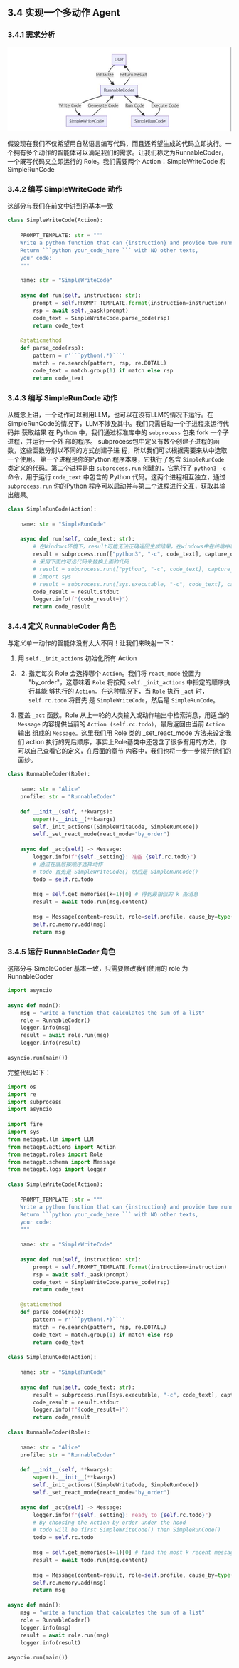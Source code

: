 ## 3.4 实现一个多动作 Agent

### 3.4.1 需求分析

![require](/docs/chapter3/img/require.png)

假设现在我们不仅希望用自然语言编写代码，而且还希望生成的代码立即执行。一个拥有多个动作的智能体可以满足我们的需求。让我们称之为RunnableCoder，一个既写代码又立即运行的 Role。我们需要两个 Action：SimpleWriteCode 和 SimpleRunCode

### 3.4.2 编写 SimpleWriteCode 动作

这部分与我们在前文中讲到的基本一致

```python
class SimpleWriteCode(Action):

    PROMPT_TEMPLATE: str = """
    Write a python function that can {instruction} and provide two runnnable test cases.
    Return ```python your_code_here ``` with NO other texts,
    your code:
    """

    name: str = "SimpleWriteCode"

    async def run(self, instruction: str):
        prompt = self.PROMPT_TEMPLATE.format(instruction=instruction)
        rsp = await self._aask(prompt)
        code_text = SimpleWriteCode.parse_code(rsp)
        return code_text

    @staticmethod
    def parse_code(rsp):
        pattern = r'```python(.*)```'
        match = re.search(pattern, rsp, re.DOTALL)
        code_text = match.group(1) if match else rsp
        return code_text
```

### 3.4.3 编写 SimpleRunCode 动作

从概念上讲，一个动作可以利用LLM，也可以在没有LLM的情况下运行。在SimpleRunCode的情况下，LLM不涉及其中。我们只需启动一个子进程来运行代码并 获取结果
在 Python 中，我们通过标准库中的 `subprocess` 包来 fork 一个子进程，并运行一个外 部的程序。
subprocess包中定义有数个创建子进程的函数，这些函数分别以不同的方式创建子进 程，所以我们可以根据需要来从中选取一个使用。
第一个进程是你的Python 程序本身，它执行了包含 `SimpleRunCode` 类定义的代码。第二个进程是由 `subprocess.run` 创建的，它执行了 `python3 -c` 命令，用于运行 `code_text` 中包含的 Python 代码。这两个进程相互独立，通过 `subprocess.run` 你的Python 程序可以启动并与第二个进程进行交互，获取其输出结果。

```python
class SimpleRunCode(Action):

    name: str = "SimpleRunCode"

    async def run(self, code_text: str):
        # 在Windows环境下，result可能无法正确返回生成结果，在windows中在终端中输入python3可能会导致打开微软商店
        result = subprocess.run(["python3", "-c", code_text], capture_output=True, text=True)
        # 采用下面的可选代码来替换上面的代码
        # result = subprocess.run(["python", "-c", code_text], capture_output=True, text=True)
        # import sys
        # result = subprocess.run([sys.executable, "-c", code_text], capture_output=True, text=True)
        code_result = result.stdout
        logger.info(f"{code_result=}")
        return code_result
```



### 3.4.4 定义 RunnableCoder 角色

与定义单一动作的智能体没有太大不同！让我们来映射一下：
1. 用 `self._init_actions` 初始化所有 Action 

2. 2. 指定每次 Role 会选择哪个 `Action`。我们将 `react_mode` 设置为 "by_order"，这意味着 `Role` 将按照 `self._init_actions` 中指定的顺序执行其能 够执行的 `Action`。在这种情况下，当 `Role` 执行 `_act` 时，`self.rc.todo` 将首先 是 `SimpleWriteCode`，然后是 `SimpleRunCode`。

3. 覆盖 `_act` 函数。Role 从上一轮的人类输入或动作输出中检索消息，用适当的`Message` 内容提供当前的 `Action (self.rc.todo)`，最后返回由当前 `Action` 输出 组成的 `Message`。这里我们用 Role 类的 _set_react_mode 方法来设定我们 action 执行的先后顺序，事实上Role基类中还包含了很多有用的方法，你可以自己查看它的定义，在后面的章节 内容中，我们也将一步一步揭开他们的面纱。

  ```python
  class RunnableCoder(Role):
  
      name: str = "Alice"
      profile: str = "RunnableCoder"
  
      def __init__(self, **kwargs):
          super().__init__(**kwargs)
          self._init_actions([SimpleWriteCode, SimpleRunCode])
          self._set_react_mode(react_mode="by_order")
  
      async def _act(self) -> Message:
          logger.info(f"{self._setting}: 准备 {self.rc.todo}")
          # 通过在底层按顺序选择动作
          # todo 首先是 SimpleWriteCode() 然后是 SimpleRunCode()
          todo = self.rc.todo
  
          msg = self.get_memories(k=1)[0] # 得到最相似的 k 条消息
          result = await todo.run(msg.content)
  
          msg = Message(content=result, role=self.profile, cause_by=type(todo))
          self.rc.memory.add(msg)
          return msg
  ```

  ### 3.4.5 运行 RunnableCoder 角色

  这部分与 SimpleCoder 基本一致，只需要修改我们使用的 role 为 RunnableCoder

  ```python
  import asyncio
  
  async def main():
      msg = "write a function that calculates the sum of a list"
      role = RunnableCoder()
      logger.info(msg)
      result = await role.run(msg)
      logger.info(result)
  
  asyncio.run(main())
  ```

  完整代码如下：

  ```python
  import os
  import re
  import subprocess
  import asyncio
  
  import fire
  import sys
  from metagpt.llm import LLM
  from metagpt.actions import Action
  from metagpt.roles import Role
  from metagpt.schema import Message
  from metagpt.logs import logger
  
  class SimpleWriteCode(Action):
  
      PROMPT_TEMPLATE :str = """
      Write a python function that can {instruction} and provide two runnnable test cases.
      Return ```python your_code_here ``` with NO other texts,
      your code:
      """
  
      name: str = "SimpleWriteCode"
  
      async def run(self, instruction: str):
          prompt = self.PROMPT_TEMPLATE.format(instruction=instruction)
          rsp = await self._aask(prompt)
          code_text = SimpleWriteCode.parse_code(rsp)
          return code_text
  
      @staticmethod
      def parse_code(rsp):
          pattern = r'```python(.*)```'
          match = re.search(pattern, rsp, re.DOTALL)
          code_text = match.group(1) if match else rsp
          return code_text
  
  class SimpleRunCode(Action):
  
      name: str = "SimpleRunCode"
  
      async def run(self, code_text: str):
          result = subprocess.run([sys.executable, "-c", code_text], capture_output=True, text=True)
          code_result = result.stdout
          logger.info(f"{code_result=}")
          return code_result
  
  class RunnableCoder(Role):
  
      name: str = "Alice"
      profile: str = "RunnableCoder"
  
      def __init__(self, **kwargs):
          super().__init__(**kwargs)
          self._init_actions([SimpleWriteCode, SimpleRunCode])
          self._set_react_mode(react_mode="by_order")
  
      async def _act(self) -> Message:
          logger.info(f"{self._setting}: ready to {self.rc.todo}")
          # By choosing the Action by order under the hood
          # todo will be first SimpleWriteCode() then SimpleRunCode()
          todo = self.rc.todo
  
          msg = self.get_memories(k=1)[0] # find the most k recent messagesA
          result = await todo.run(msg.content)
  
          msg = Message(content=result, role=self.profile, cause_by=type(todo))
          self.rc.memory.add(msg)
          return msg
  
  async def main():
      msg = "write a function that calculates the sum of a list"
      role = RunnableCoder()
      logger.info(msg)
      result = await role.run(msg)
      logger.info(result)
  
  asyncio.run(main())
  ```

  

